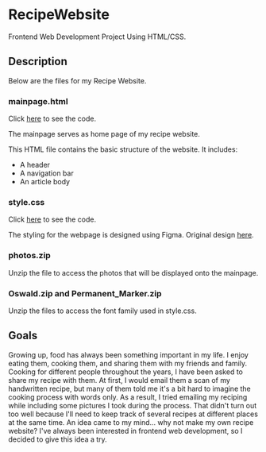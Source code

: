 # RecipeWebsite
Frontend Web Development Project Using HTML/CSS.

## Description
Below are the files for my Recipe Website. 

### mainpage.html
Click [here](https://github.com/yolanda10202/RecipeWebsite/blob/main/mainpage.html) to see the code. 

The mainpage serves as home page of my recipe website. 

This HTML file contains the basic structure of the website. It includes:
* A header
* A navigation bar
* An article body

### style.css
Click [here](https://github.com/yolanda10202/RecipeWebsite/blob/main/style.css) to see the code.

The styling for the webpage is designed using Figma. Original design [here](https://www.figma.com/file/2Z2NLDq0zWmKXLYW7igCJs/Cookbook-Website?node-id=0%3A1). 

### photos.zip
Unzip the file to access the photos that will be displayed onto the mainpage.

### Oswald.zip and Permanent_Marker.zip
Unzip the files to access the font family used in style.css.

## Goals
Growing up, food has always been something important in my life. I enjoy eating them, cooking them, and sharing them with my friends and family. Cooking for different people throughout the years, I have been asked to share my recipe with them. At first, I would email them a scan of my handwritten recipe, but many of them told me it's a bit hard to imagine the cooking process with words only. As a result, I tried emailing my reciping while including some pictures I took during the process. That didn't turn out too well because I'll need to keep track of several recipes at different places at the same time.
An idea came to my mind... why not make my own recipe website? I've always been interested in frontend web development, so I decided to give this idea a try. 

